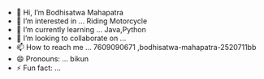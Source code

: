 - 👋 Hi, I’m Bodhisatwa Mahapatra
- 👀 I’m interested in ... Riding Motorcycle
- 🌱 I’m currently learning ... Java,Python
- 💞️ I’m looking to collaborate on ...
- 📫 How to reach me ... 7609090671 ,bodhisatwa-mahapatra-2520711bb
- 😄 Pronouns: ... bikun
- ⚡ Fun fact: ...

<!---
7609090671/7609090671 is a ✨ special ✨ repository because its `README.md` (this file) appears on your GitHub profile.
You can click the Preview link to take a look at your changes.
--->
